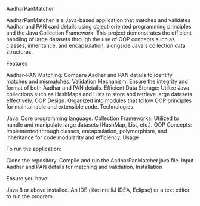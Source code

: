 AadharPanMatcher

AadharPanMatcher is a Java-based application that matches and validates Aadhar and PAN card details using object-oriented programming principles and the Java Collection Framework. This project demonstrates the efficient handling of large datasets through the use of OOP concepts such as classes, inheritance, and encapsulation, alongside Java's collection data structures.

Features

Aadhar-PAN Matching: Compare Aadhar and PAN details to identify matches and mismatches.
Validation Mechanism: Ensure the integrity and format of both Aadhar and PAN details.
Efficient Data Storage: Utilize Java collections such as HashMaps and Lists to store and retrieve large datasets effectively.
OOP Design: Organized into modules that follow OOP principles for maintainable and extensible code.
Technologies

Java: Core programming language.
Collection Frameworks: Utilized to handle and manipulate large datasets (HashMap, List, etc.).
OOP Concepts: Implemented through classes, encapsulation, polymorphism, and inheritance for code modularity and efficiency.
Usage

To run the application:

Clone the repository.
Compile and run the AadharPanMatcher.java file.
Input Aadhar and PAN details for matching and validation.
Installation

Ensure you have:

Java 8 or above installed.
An IDE (like IntelliJ IDEA, Eclipse) or a text editor to run the program.
